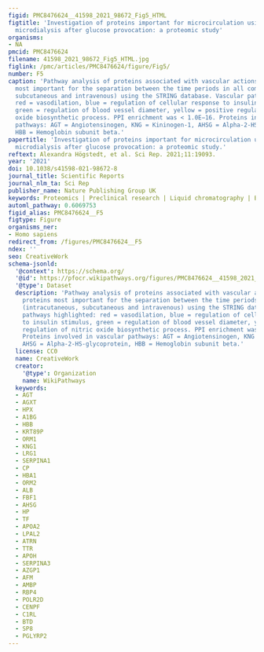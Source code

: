 ```yaml
---
figid: PMC8476624__41598_2021_98672_Fig5_HTML
figtitle: 'Investigation of proteins important for microcirculation using in vivo
  microdialysis after glucose provocation: a proteomic study'
organisms:
- NA
pmcid: PMC8476624
filename: 41598_2021_98672_Fig5_HTML.jpg
figlink: /pmc/articles/PMC8476624/figure/Fig5/
number: F5
caption: 'Pathway analysis of proteins associated with vascular actions of the proteins
  most important for the separation between the time periods in all compartments (intracutaneous,
  subcutaneous and intravenous) using the STRING database. Vascular pathways highlighted:
  red = vasodilation, blue = regulation of cellular response to insulin stimulus,
  green = regulation of blood vessel diameter, yellow = positive regulation of nitric
  oxide biosynthetic process. PPI enrichment was < 1.0E−16. Proteins involved in vascular
  pathways: AGT = Angiotensinogen, KNG = Kininogen-1, AHSG = Alpha-2-HS-glycoprotein,
  HBB = Hemoglobin subunit beta.'
papertitle: 'Investigation of proteins important for microcirculation using in vivo
  microdialysis after glucose provocation: a proteomic study.'
reftext: Alexandra Högstedt, et al. Sci Rep. 2021;11:19093.
year: '2021'
doi: 10.1038/s41598-021-98672-8
journal_title: Scientific Reports
journal_nlm_ta: Sci Rep
publisher_name: Nature Publishing Group UK
keywords: Proteomics | Preclinical research | Liquid chromatography | Bioinformatics
automl_pathway: 0.6069753
figid_alias: PMC8476624__F5
figtype: Figure
organisms_ner:
- Homo sapiens
redirect_from: /figures/PMC8476624__F5
ndex: ''
seo: CreativeWork
schema-jsonld:
  '@context': https://schema.org/
  '@id': https://pfocr.wikipathways.org/figures/PMC8476624__41598_2021_98672_Fig5_HTML.html
  '@type': Dataset
  description: 'Pathway analysis of proteins associated with vascular actions of the
    proteins most important for the separation between the time periods in all compartments
    (intracutaneous, subcutaneous and intravenous) using the STRING database. Vascular
    pathways highlighted: red = vasodilation, blue = regulation of cellular response
    to insulin stimulus, green = regulation of blood vessel diameter, yellow = positive
    regulation of nitric oxide biosynthetic process. PPI enrichment was < 1.0E−16.
    Proteins involved in vascular pathways: AGT = Angiotensinogen, KNG = Kininogen-1,
    AHSG = Alpha-2-HS-glycoprotein, HBB = Hemoglobin subunit beta.'
  license: CC0
  name: CreativeWork
  creator:
    '@type': Organization
    name: WikiPathways
  keywords:
  - AGT
  - AGXT
  - HPX
  - A1BG
  - HBB
  - KRT89P
  - ORM1
  - KNG1
  - LRG1
  - SERPINA1
  - CP
  - HBA1
  - ORM2
  - ALB
  - FBF1
  - AHSG
  - HP
  - TF
  - APOA2
  - LPAL2
  - ATRN
  - TTR
  - APOH
  - SERPINA3
  - AZGP1
  - AFM
  - AMBP
  - RBP4
  - POLR2D
  - CENPF
  - C1RL
  - BTD
  - SP8
  - PGLYRP2
---
```

